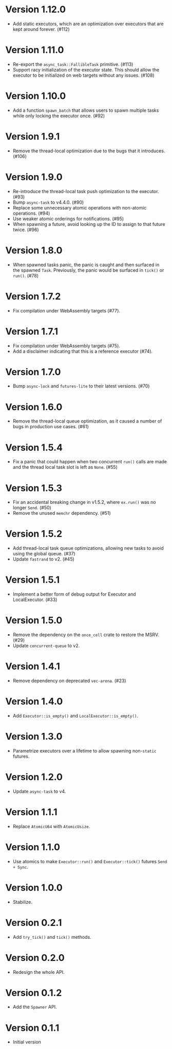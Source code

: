 # Version 1.12.0

- Add static executors, which are an optimization over executors that are kept
  around forever. (#112)

# Version 1.11.0

- Re-export the `async_task::FallibleTask` primitive. (#113)
- Support racy initialization of the executor state. This should allow the executor to be
  initialized on web targets without any issues. (#108)

# Version 1.10.0

- Add a function `spawn_batch` that allows users to spawn multiple tasks while only locking the executor once. (#92)

# Version 1.9.1

- Remove the thread-local optimization due to the bugs that it introduces. (#106)

# Version 1.9.0

- Re-introduce the thread-local task push optimization to the executor. (#93)
- Bump `async-task` to v4.4.0. (#90)
- Replace some unnecessary atomic operations with non-atomic operations. (#94)
- Use weaker atomic orderings for notifications. (#95)
- When spawning a future, avoid looking up the ID to assign to that future twice. (#96)

# Version 1.8.0

- When spawned tasks panic, the panic is caught and then surfaced in the spawned
 `Task`. Previously, the panic would be surfaced in `tick()` or `run()`. (#78)

# Version 1.7.2

- Fix compilation under WebAssembly targets (#77).

# Version 1.7.1

- Fix compilation under WebAssembly targets (#75).
- Add a disclaimer indicating that this is a reference executor (#74).

# Version 1.7.0

- Bump `async-lock` and `futures-lite` to their latest versions. (#70)

# Version 1.6.0

- Remove the thread-local queue optimization, as it caused a number of bugs in production use cases. (#61)

# Version 1.5.4

- Fix a panic that could happen when two concurrent `run()` calls are made and the thread local task slot is left as `None`. (#55)

# Version 1.5.3

- Fix an accidental breaking change in v1.5.2, where `ex.run()` was no longer `Send`. (#50)
- Remove the unused `memchr` dependency. (#51)

# Version 1.5.2

- Add thread-local task queue optimizations, allowing new tasks to avoid using the global queue. (#37)
- Update `fastrand` to v2. (#45)

# Version 1.5.1

- Implement a better form of debug output for Executor and LocalExecutor. (#33)

# Version 1.5.0

- Remove the dependency on the `once_cell` crate to restore the MSRV. (#29)
- Update `concurrent-queue` to v2.

# Version 1.4.1

- Remove dependency on deprecated `vec-arena`. (#23)

# Version 1.4.0

- Add `Executor::is_empty()` and `LocalExecutor::is_empty()`.

# Version 1.3.0

- Parametrize executors over a lifetime to allow spawning non-`static` futures.

# Version 1.2.0

- Update `async-task` to v4.

# Version 1.1.1

- Replace `AtomicU64` with `AtomicUsize`.

# Version 1.1.0

- Use atomics to make `Executor::run()` and `Executor::tick()` futures `Send + Sync`.

# Version 1.0.0

- Stabilize.

# Version 0.2.1

- Add `try_tick()` and `tick()` methods.

# Version 0.2.0

- Redesign the whole API.

# Version 0.1.2

- Add the `Spawner` API.

# Version 0.1.1

- Initial version
